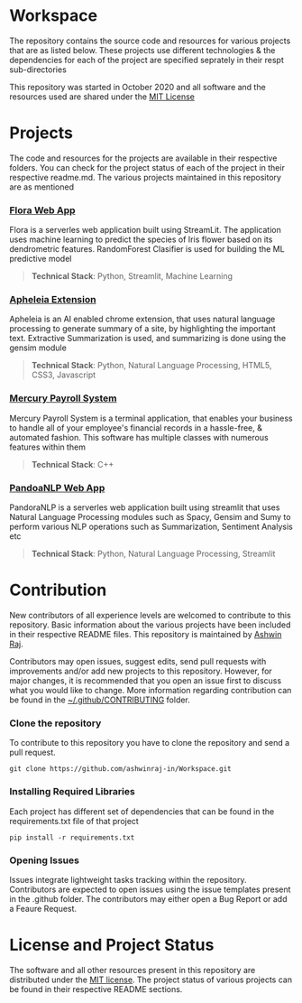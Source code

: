 # Workspace
The repository contains the source code and resources for various projects that are as listed below. These projects use different technologies & the dependencies for each of the project are specified seprately in their respt sub-directories

This repository was started in October 2020 and all software and the resources used are shared under the [MIT License](https://github.com/ashwinraj-in/Workspace/blob/main/LICENSE)

# Projects
The code and resources for the projects are available in their respective folders. You can check for the project status of each of the project in their respective readme.md. The various projects maintained in this repository are as mentioned

### [Flora Web App](https://github.com/ashwinraj-in/Workspace/tree/main/FloraWebApp)
Flora is a serverles web application built using StreamLit. The application uses machine learning to predict the species of Iris flower based on its dendrometric features. RandomForest Clasifier is used for building the ML predictive model
> **Technical Stack**: Python, Streamlit, Machine Learning

### [Apheleia Extension](https://github.com/ashwinraj-in/Workspace/tree/main/ApheleiaExtension)
Apheleia is an AI enabled chrome extension, that uses natural language processing to generate summary of a site, by highlighting the important text. Extractive Summarization is used, and summarizing is done using the gensim module
> **Technical Stack**: Python, Natural Language Processing, HTML5, CSS3, Javascript

### [Mercury Payroll System](https://github.com/ashwinraj-in/Workspace/tree/main/MercuryPayrollSystem)
Mercury Payroll System is a terminal application, that enables your business to handle all of your employee's financial records in a hassle-free, & automated fashion. This software has multiple classes with numerous features within them
> **Technical Stack**: C++

### [PandoaNLP Web App](https://github.com/ashwinraj-in/Workspace/tree/main/PandoraNLP)
PandoraNLP is a serverles web application built using streamlit that uses Natural Language Processing modules such as Spacy, Gensim and Sumy to perform various NLP operations such as Summarization, Sentiment Analysis etc
> **Technical Stack**: Python, Natural Language Processing, Streamlit

# Contribution
New contributors of all experience levels are welcomed to contribute to this repository. Basic information about the various projects have been included in their respective README files. This repository is maintained by [Ashwin Raj](https://github.com/ashwinraj-in).

Contributors may open issues, suggest edits, send pull requests with improvements and/or add new projects to this repository. However, for major changes, it is recommended that you open an issue first to discuss what you would like to change. More information regarding contribution can be found in the [~/.github/CONTRIBUTING](https://github.com/ashwinraj-in/Workspace/tree/main/.github/CONTRIBUTING) folder.

### Clone the repository
To contribute to this repository you have to clone the repository and send a pull request.
```
git clone https://github.com/ashwinraj-in/Workspace.git
```
### Installing Required Libraries
Each project has different set of dependencies that can be found in the requirements.txt file of that project
```
pip install -r requirements.txt
```
### Opening Issues
Issues integrate lightweight tasks tracking within the repository. Contributors are expected to open issues using the issue templates present in the .github folder. The contributors may either open a Bug Report or add a Feaure Request.

# License and Project Status
The software and all other resources present in this repository are distributed under the [MIT license](https://github.com/ashwinraj-in/Workspace/blob/main/LICENSE). The project status of various projects can be found in their respective README sections.
